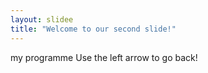 ```yaml
---
layout: slidee
title: "Welcome to our second slide!"
---
```

my programme
Use the left arrow to go back!
